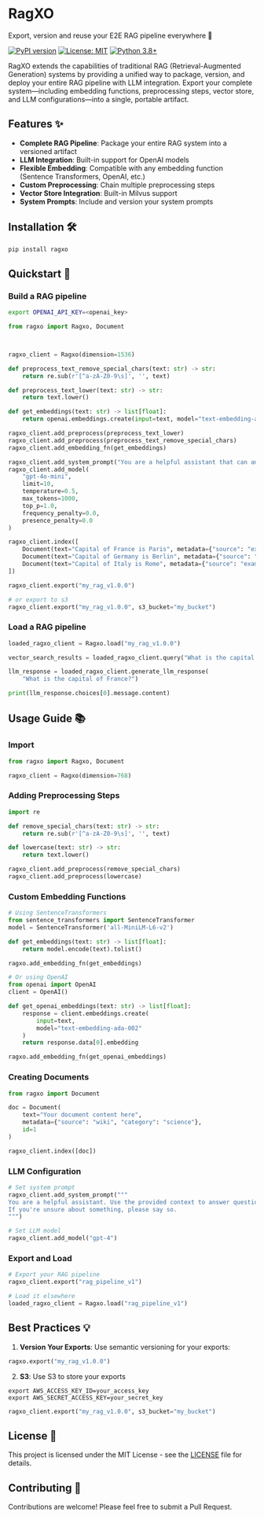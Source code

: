# RagXO

Export, version and reuse your E2E RAG pipeline everywhere 🚀

[![PyPI version](https://badge.fury.io/py/ragxo.svg)](https://badge.fury.io/py/ragxo)
[![License: MIT](https://img.shields.io/badge/License-MIT-yellow.svg)](https://opensource.org/licenses/MIT)
[![Python 3.8+](https://img.shields.io/badge/python-3.8+-blue.svg)](https://www.python.org/downloads/release/python-380/)

RagXO extends the capabilities of traditional RAG (Retrieval-Augmented Generation) systems by providing a unified way to package, version, and deploy your entire RAG pipeline with LLM integration. Export your complete system—including embedding functions, preprocessing steps, vector store, and LLM configurations—into a single, portable artifact.

## Features ✨

- **Complete RAG Pipeline**: Package your entire RAG system into a versioned artifact
- **LLM Integration**: Built-in support for OpenAI models
- **Flexible Embedding**: Compatible with any embedding function (Sentence Transformers, OpenAI, etc.)
- **Custom Preprocessing**: Chain multiple preprocessing steps
- **Vector Store Integration**: Built-in Milvus support
- **System Prompts**: Include and version your system prompts

## Installation 🛠️

```bash
pip install ragxo
```

## Quickstart 🚀

### Build a RAG pipeline

```bash
export OPENAI_API_KEY=<openai_key> 
```

```python
from ragxo import Ragxo, Document



ragxo_client = Ragxo(dimension=1536)

def preprocess_text_remove_special_chars(text: str) -> str:
    return re.sub(r'[^a-zA-Z0-9\s]', '', text)

def preprocess_text_lower(text: str) -> str:
    return text.lower()

def get_embeddings(text: str) -> list[float]:
    return openai.embeddings.create(input=text, model="text-embedding-ada-002").data[0].embedding

ragxo_client.add_preprocess(preprocess_text_lower)
ragxo_client.add_preprocess(preprocess_text_remove_special_chars)
ragxo_client.add_embedding_fn(get_embeddings)

ragxo_client.add_system_prompt("You are a helpful assistant that can answer questions about the data provided.")
ragxo_client.add_model(
    "gpt-4o-mini",
    limit=10,
    temperature=0.5,
    max_tokens=1000,
    top_p=1.0,
    frequency_penalty=0.0,
    presence_penalty=0.0
)

ragxo_client.index([
    Document(text="Capital of France is Paris", metadata={"source": "example"}, id=1),
    Document(text="Capital of Germany is Berlin", metadata={"source": "example"}, id=2),
    Document(text="Capital of Italy is Rome", metadata={"source": "example"}, id=3),
])

ragxo_client.export("my_rag_v1.0.0")

# or export to s3
ragxo_client.export("my_rag_v1.0.0", s3_bucket="my_bucket")

```


### Load a RAG pipeline

```python
loaded_ragxo_client = Ragxo.load("my_rag_v1.0.0")

vector_search_results = loaded_ragxo_client.query("What is the capital of France?")

llm_response = loaded_ragxo_client.generate_llm_response(
    "What is the capital of France?")

print(llm_response.choices[0].message.content)
```


## Usage Guide 📚

### Import

```python
from ragxo import Ragxo, Document

ragxo_client = Ragxo(dimension=768)

```

### Adding Preprocessing Steps

```python
import re

def remove_special_chars(text: str) -> str:
    return re.sub(r'[^a-zA-Z0-9\s]', '', text)

def lowercase(text: str) -> str:
    return text.lower()

ragxo_client.add_preprocess(remove_special_chars)
ragxo_client.add_preprocess(lowercase)
```

### Custom Embedding Functions

```python
# Using SentenceTransformers
from sentence_transformers import SentenceTransformer
model = SentenceTransformer('all-MiniLM-L6-v2')

def get_embeddings(text: str) -> list[float]:
    return model.encode(text).tolist()

ragxo.add_embedding_fn(get_embeddings)

# Or using OpenAI
from openai import OpenAI
client = OpenAI()

def get_openai_embeddings(text: str) -> list[float]:
    response = client.embeddings.create(
        input=text,
        model="text-embedding-ada-002"
    )
    return response.data[0].embedding

ragxo.add_embedding_fn(get_openai_embeddings)
```


### Creating Documents

```python
from ragxo import Document

doc = Document(
    text="Your document content here",
    metadata={"source": "wiki", "category": "science"},
    id=1
)

ragxo_client.index([doc])

```

### LLM Configuration

```python
# Set system prompt
ragxo_client.add_system_prompt("""
You are a helpful assistant. Use the provided context to answer questions accurately.
If you're unsure about something, please say so.
""")

# Set LLM model
ragxo_client.add_model("gpt-4")
```

### Export and Load

```python
# Export your RAG pipeline
ragxo_client.export("rag_pipeline_v1")

# Load it elsewhere
loaded_ragxo_client = Ragxo.load("rag_pipeline_v1")
```

## Best Practices 💡

1. **Version Your Exports**: Use semantic versioning for your exports:
```python
ragxo.export("my_rag_v1.0.0")
```

2. **S3**: Use S3 to store your exports

```shell
export AWS_ACCESS_KEY_ID=your_access_key
export AWS_SECRET_ACCESS_KEY=your_secret_key
```

```python
ragxo_client.export("my_rag_v1.0.0", s3_bucket="my_bucket")
```

## License 📝

This project is licensed under the MIT License - see the [LICENSE](LICENSE) file for details.

## Contributing 🤝

Contributions are welcome! Please feel free to submit a Pull Request.
